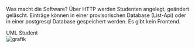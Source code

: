 
Was macht die Software?
Über HTTP werden Studenten angelegt, geändert geläscht. Einträge können in einer provisorischen Database (List-Api) oder in einer postgresql Database gespeichert werden.
Es gibt kein Frontend.

UML Student\
![grafik](https://user-images.githubusercontent.com/75083505/110248480-b3d45080-7f71-11eb-8b1d-787c373200ae.png)

